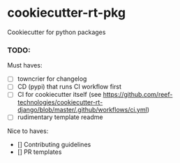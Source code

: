 # cookiecutter-rt-pkg
Cookiecutter for python packages


### TODO:

Must haves:
* [ ] towncrier for changelog
* [ ] CD (pypi) that runs CI workflow first
* [ ] CI for cookiecutter itself (see https://github.com/reef-technologies/cookiecutter-rt-django/blob/master/.github/workflows/ci.yml)
* [ ] rudimentary template readme

Nice to haves:
* [] Contributing guidelines
* [] PR templates